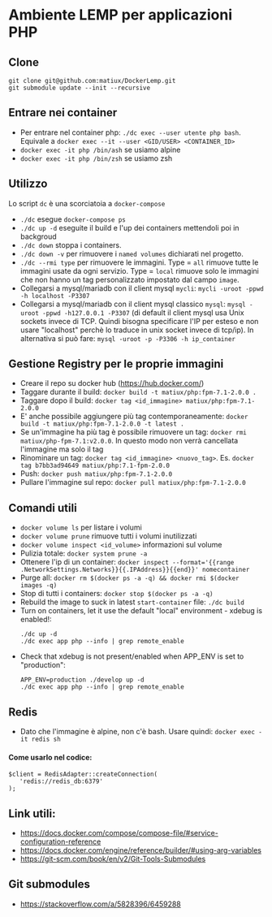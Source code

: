 Ambiente LEMP per applicazioni PHP
==================================

## Clone
```
git clone git@github.com:matiux/DockerLemp.git
git submodule update --init --recursive
```

## Entrare nei container
* Per entrare nel container php: `./dc exec --user utente php bash`. Equivale a  `docker exec --it --user <GID/USER> <CONTAINER_ID>`
* `docker exec -it php /bin/ash` se usiamo alpine
* `docker exec -it php /bin/zsh` se usiamo zsh

## Utilizzo
Lo script `dc` è una scorciatoia a `docker-compose`
* `./dc` esegue `docker-compose ps`
* `./dc up -d` eseguite il build e l'up dei containers mettendoli poi in backgroud
* `./dc down` stoppa i containers.
* `./dc down -v` per rimuovere i `named volumes` dichiarati nel progetto.
* `./dc --rmi type` per rimuovere le immagini. Type = `all` rimuove tutte le immagini usate da ogni servizio. Type = `local` rimuove solo le immagini che non hanno un tag personalizzato impostato dal campo `image`.
* Collegarsi a mysql/mariadb con il client mysql `mycli`: `mycli -uroot -ppwd -h localhost -P3307`
* Collegarsi a mysql/mariadb con il client mysql classico `mysql`: `mysql -uroot -ppwd -h127.0.0.1 -P3307` (di default il client mysql usa Unix sockets invece di TCP. Quindi bisogna specificare l'IP per esteso e non usare "localhost" perchè lo traduce in unix socket invece di tcp/ip). In alternativa si può fare: `mysql -uroot -p -P3306 -h ip_container`

## Gestione Registry per le proprie immagini
* Creare il repo su docker hub (https://hub.docker.com/)
* Taggare durante il build: `docker build -t matiux/php:fpm-7.1-2.0.0 .`
* Taggare dopo il build: `docker tag <id_immagine> matiux/php:fpm-7.1-2.0.0`
* E' anche possibile aggiungere più tag contemporaneamente: `docker build -t matiux/php:fpm-7.1-2.0.0 -t latest .`
* Se un'immagine ha più tag è possibile rimuovere un tag: `docker rmi matiux/php-fpm-7.1:v2.0.0`. In questo modo non verrà cancellata l'immagine ma solo il tag
* Rinominare un tag: `docker tag <id_immagine> <nuovo_tag>`. Es. `docker tag b7bb3ad94649 matiux/php:7.1-fpm-2.0.0`
* Push: `docker push matiux/php:fpm-7.1-2.0.0`
* Pullare l'immagine sul repo: `docker pull matiux/php:fpm-7.1-2.0.0`

## Comandi utili
* `docker volume ls` per listare i volumi
* `docker volume prune` rimuove tutti i volumi inutilizzati
* `docker volume inspect <id_volume>` informazioni sul volume
* Pulizia totale: `docker system prune -a`
* Ottenere l'ip di un container: `docker inspect --format='{{range .NetworkSettings.Networks}}{{.IPAddress}}{{end}}' nomecontainer`
* Purge all: `docker rm $(docker ps -a -q) && docker rmi $(docker images -q)`
* Stop di tutti i containers: `docker stop $(docker ps -a -q)`
* Rebuild the image to suck in latest `start-container` file: `./dc build`
* Turn on containers, let it use the default "local" environment - xdebug is enabled!:
   ```
   ./dc up -d
   ./dc exec app php --info | grep remote_enable
   ```
* Check that xdebug is not present/enabled when APP_ENV is set to "production":
   ```
   APP_ENV=production ./develop up -d
   ./dc exec app php --info | grep remote_enable
   ```

## Redis

* Dato che l'immagine è alpine, non c'è bash. Usare quindi: `docker exec -it redis sh`

#### Come usarlo nel codice:

```
$client = RedisAdapter::createConnection(
   'redis://redis_db:6379'
);
```

## Link utili:
* https://docs.docker.com/compose/compose-file/#service-configuration-reference
* https://docs.docker.com/engine/reference/builder/#using-arg-variables
* https://git-scm.com/book/en/v2/Git-Tools-Submodules

## Git submodules
 * https://stackoverflow.com/a/5828396/6459288